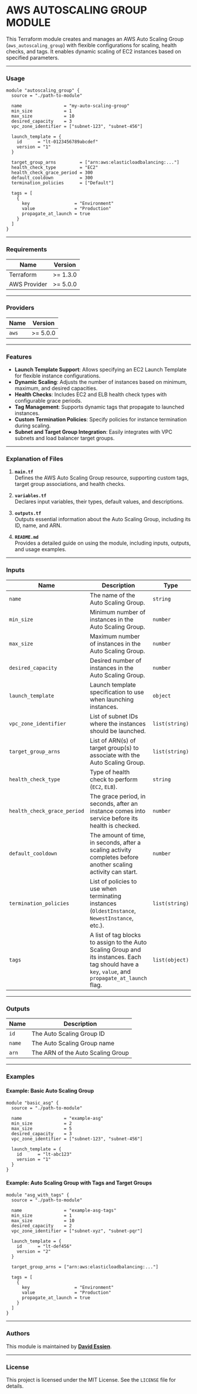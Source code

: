 # AWS AUTOSCALING GROUP MODULE

This Terraform module creates and manages an AWS Auto Scaling Group (`aws_autoscaling_group`) with flexible configurations for scaling, health checks, and tags. It enables dynamic scaling of EC2 instances based on specified parameters.

---

### **Usage**

```hcl
module "autoscaling_group" {
  source = "./path-to-module"

  name                = "my-auto-scaling-group"
  min_size            = 1
  max_size            = 10
  desired_capacity    = 3
  vpc_zone_identifier = ["subnet-123", "subnet-456"]

  launch_template = {
    id      = "lt-0123456789abcdef"
    version = "1"
  }

  target_group_arns         = ["arn:aws:elasticloadbalancing:..."]
  health_check_type         = "EC2"
  health_check_grace_period = 300
  default_cooldown          = 300
  termination_policies      = ["Default"]

  tags = [
    {
      key                 = "Environment"
      value               = "Production"
      propagate_at_launch = true
    }
  ]
}
```

---

### **Requirements**

| Name         | Version  |
| ------------ | -------- |
| Terraform    | >= 1.3.0 |
| AWS Provider | >= 5.0.0 |

---

### **Providers**

| Name  | Version  |
| ----- | -------- |
| `aws` | >= 5.0.0 |

---

### **Features**

- **Launch Template Support**: Allows specifying an EC2 Launch Template for flexible instance configurations.
- **Dynamic Scaling**: Adjusts the number of instances based on minimum, maximum, and desired capacities.
- **Health Checks**: Includes EC2 and ELB health check types with configurable grace periods.
- **Tag Management**: Supports dynamic tags that propagate to launched instances.
- **Custom Termination Policies**: Specify policies for instance termination during scaling.
- **Subnet and Target Group Integration**: Easily integrates with VPC subnets and load balancer target groups.

---

### **Explanation of Files**

1. **`main.tf`**  
   Defines the AWS Auto Scaling Group resource, supporting custom tags, target group associations, and health checks.

2. **`variables.tf`**  
   Declares input variables, their types, default values, and descriptions.

3. **`outputs.tf`**  
   Outputs essential information about the Auto Scaling Group, including its ID, name, and ARN.

4. **`README.md`**  
   Provides a detailed guide on using the module, including inputs, outputs, and usage examples.

---

### **Inputs**

| Name                        | Description                                                                                                                                        | Type           | Default       | Required |
| --------------------------- | -------------------------------------------------------------------------------------------------------------------------------------------------- | -------------- | ------------- | -------- |
| `name`                      | The name of the Auto Scaling Group.                                                                                                                | `string`       | `null`        | Yes      |
| `min_size`                  | Minimum number of instances in the Auto Scaling Group.                                                                                             | `number`       | `null`        | Yes      |
| `max_size`                  | Maximum number of instances in the Auto Scaling Group.                                                                                             | `number`       | `null`        | Yes      |
| `desired_capacity`          | Desired number of instances in the Auto Scaling Group.                                                                                             | `number`       | `null`        | Yes      |
| `launch_template`           | Launch template specification to use when launching instances.                                                                                     | `object`       | `{}`          | Yes      |
| `vpc_zone_identifier`       | List of subnet IDs where the instances should be launched.                                                                                         | `list(string)` | `[]`          | Yes      |
| `target_group_arns`         | List of ARN(s) of target group(s) to associate with the Auto Scaling Group.                                                                        | `list(string)` | `[]`          | No       |
| `health_check_type`         | Type of health check to perform (`EC2`, `ELB`).                                                                                                    | `string`       | `"EC2"`       | No       |
| `health_check_grace_period` | The grace period, in seconds, after an instance comes into service before its health is checked.                                                   | `number`       | `300`         | No       |
| `default_cooldown`          | The amount of time, in seconds, after a scaling activity completes before another scaling activity can start.                                      | `number`       | `300`         | No       |
| `termination_policies`      | List of policies to use when terminating instances (`OldestInstance`, `NewestInstance`, etc.).                                                     | `list(string)` | `["Default"]` | No       |
| `tags`                      | A list of tag blocks to assign to the Auto Scaling Group and its instances. Each tag should have a `key`, `value`, and `propagate_at_launch` flag. | `list(object)` | `[]`          | No       |

---

### **Outputs**

| Name   | Description                       |
| ------ | --------------------------------- |
| `id`   | The Auto Scaling Group ID         |
| `name` | The Auto Scaling Group name       |
| `arn`  | The ARN of the Auto Scaling Group |

---

### **Examples**

#### Example: Basic Auto Scaling Group

```hcl
module "basic_asg" {
  source = "./path-to-module"

  name                = "example-asg"
  min_size            = 2
  max_size            = 5
  desired_capacity    = 3
  vpc_zone_identifier = ["subnet-123", "subnet-456"]

  launch_template = {
    id      = "lt-abc123"
    version = "1"
  }
}
```

#### Example: Auto Scaling Group with Tags and Target Groups

```hcl
module "asg_with_tags" {
  source = "./path-to-module"

  name                = "example-asg-tags"
  min_size            = 1
  max_size            = 10
  desired_capacity    = 2
  vpc_zone_identifier = ["subnet-xyz", "subnet-pqr"]

  launch_template = {
    id      = "lt-def456"
    version = "2"
  }

  target_group_arns = ["arn:aws:elasticloadbalancing:..."]

  tags = [
    {
      key                 = "Environment"
      value               = "Production"
      propagate_at_launch = true
    }
  ]
}
```

---

### **Authors**

This module is maintained by **[David Essien](https://davidessien.com)**.

---

### **License**

This project is licensed under the MIT License. See the `LICENSE` file for details.

